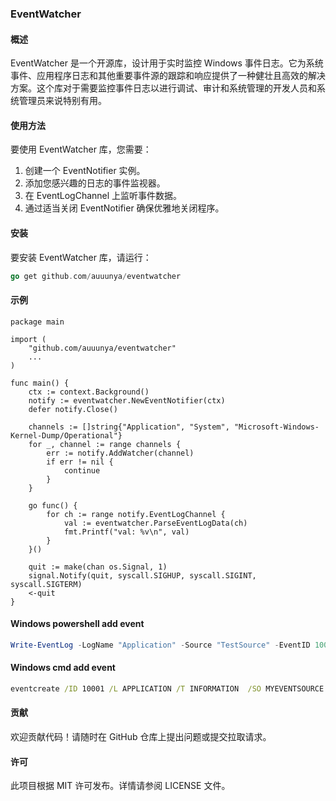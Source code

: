 ### EventWatcher
#### 概述
EventWatcher 是一个开源库，设计用于实时监控 Windows 事件日志。它为系统事件、应用程序日志和其他重要事件源的跟踪和响应提供了一种健壮且高效的解决方案。这个库对于需要监控事件日志以进行调试、审计和系统管理的开发人员和系统管理员来说特别有用。

#### 使用方法
要使用 EventWatcher 库，您需要：

1. 创建一个 EventNotifier 实例。
2. 添加您感兴趣的日志的事件监视器。
3. 在 EventLogChannel 上监听事件数据。
4. 通过适当关闭 EventNotifier 确保优雅地关闭程序。

#### 安装
要安装 EventWatcher 库，请运行：

```go
go get github.com/auuunya/eventwatcher
```

#### 示例

```golang
package main

import (
	"github.com/auuunya/eventwatcher"
    ...
)

func main() {
	ctx := context.Background()
	notify := eventwatcher.NewEventNotifier(ctx)
	defer notify.Close()

	channels := []string{"Application", "System", "Microsoft-Windows-Kernel-Dump/Operational"}
	for _, channel := range channels {
		err := notify.AddWatcher(channel)
		if err != nil {
			continue
		}
	}

	go func() {
		for ch := range notify.EventLogChannel {
			val := eventwatcher.ParseEventLogData(ch)
			fmt.Printf("val: %v\n", val)
		}
	}()

	quit := make(chan os.Signal, 1)
	signal.Notify(quit, syscall.SIGHUP, syscall.SIGINT, syscall.SIGTERM)
	<-quit
}

```

#### Windows powershell add event
```Powershell
Write-EventLog -LogName "Application" -Source "TestSource" -EventID 1000 -EntryType Information -Message "Application Test Info"
```
#### Windows cmd add event
```cmd
eventcreate /ID 10001 /L APPLICATION /T INFORMATION  /SO MYEVENTSOURCE /D "Test Application Infomation"
```

#### 贡献
欢迎贡献代码！请随时在 GitHub 仓库上提出问题或提交拉取请求。

#### 许可
此项目根据 MIT 许可发布。详情请参阅 LICENSE 文件。
